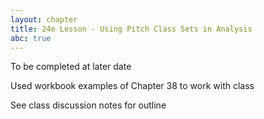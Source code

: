 ```yaml
---
layout: chapter
title: 24e Lesson - Using Pitch Class Sets in Analysis
abc: true
---
```


To be completed at later date

Used workbook examples of Chapter 38 to work with class

See class discussion notes for outline